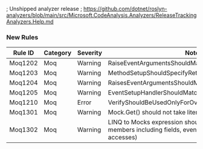 ﻿; Unshipped analyzer release
; https://github.com/dotnet/roslyn-analyzers/blob/main/src/Microsoft.CodeAnalysis.Analyzers/ReleaseTrackingAnalyzers.Help.md

### New Rules
Rule ID | Category | Severity | Notes
--------|----------|----------|-------
Moq1202 | Moq | Warning | RaiseEventArgumentsShouldMatchEventSignatureAnalyzer
Moq1203 | Moq | Warning | MethodSetupShouldSpecifyReturnValueAnalyzer
Moq1204 | Moq | Warning | RaisesEventArgumentsShouldMatchEventSignatureAnalyzer
Moq1205 | Moq | Warning | EventSetupHandlerShouldMatchEventTypeAnalyzer
Moq1210 | Moq | Error | VerifyShouldBeUsedOnlyForOverridableMembersAnalyzer
Moq1301 | Moq | Warning    | Mock.Get() should not take literals
Moq1302 | Moq | Warning | LINQ to Mocks expression should be valid (flags non-virtual members including fields, events, nested and chained accesses)
